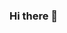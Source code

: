 ### Hi there 👋

<!--
**RamolaShishupal/RamolaShishupal** is a ✨ _special_ ✨ repository because its `README.md` (this file) appears on your GitHub profile.

Here are some ideas to get you started:

- 🔭 I’m currently working on Django ,python, javascript
- 🌱 I’m currently learning React js https://react-ul6kww.stackblitz.io/
- 👯 I’m looking to collaborate on more django and react projects
- 🤔 I’m looking for help with react 
- 💬 Ask me about django 
- 📫 How to reach me: https://ramolashishupal.github.io/Portfolio/
- 😄 Pronouns: RAMOLA
- ⚡ Fun fact: dring more chai but still sleep more 
-->
